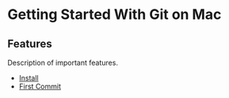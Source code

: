 # Getting Started With Git on Mac

## Features
Description of important features.

 * [Install](<01 - Install and Configure Git.md>)
 * [First Commit](<02 - Pushing the first commit to GitHub.md>)
 
